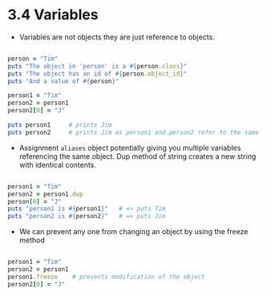 # 3.4 Variables

* Variables are not objects they are just reference to objects.

```ruby

person = "Tim"
puts "The object in 'person' is a #{person.class}"
puts "The object has an id of #{person.object_id}"
puts "And a value of #{person}"

person1 = "Tim"
person2 = person1
person2[0] = "J"

puts person1     # prints Jim
puts person2     # prints Jim as person1 and person2 refer to the same object
```

* Assignment `aliases` object potentially giving you multiple variables referencing the same object. Dup method of string creates a new string with identical contents.

```ruby

person1 = "Tim"
person2 = person1.dup
person[0] = "J"
puts "person1 is #{person1}"   # => puts Tim
puts "person2 is #{person2}"   # => puts Jim

```

* We can prevent any one from changing an object by using the freeze method

```ruby

person1 = "Tim"
person2 = person1
person1.freeze    # prevents modification of the object
person2[0] = "J"

```
